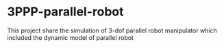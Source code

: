 # 3PPP-parallel-robot
This project share the simulation of 3-dof parallel robot manipulator which included the dynamic model of parallel robot
